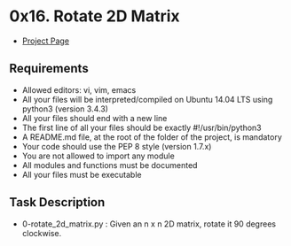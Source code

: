# 0x16. Rotate 2D Matrix
- [Project Page](https://intranet.hbtn.io/projects/503)

## Requirements
- Allowed editors: vi, vim, emacs
- All your files will be interpreted/compiled on Ubuntu 14.04 LTS using python3 (version 3.4.3)
- All your files should end with a new line
- The first line of all your files should be exactly #!/usr/bin/python3
- A README.md file, at the root of the folder of the project, is mandatory
- Your code should use the PEP 8 style (version 1.7.x)
- You are not allowed to import any module
- All modules and functions must be documented
- All your files must be executable

## Task Description
- 0-rotate_2d_matrix.py : Given an n x n 2D matrix, rotate it 90 degrees clockwise.
